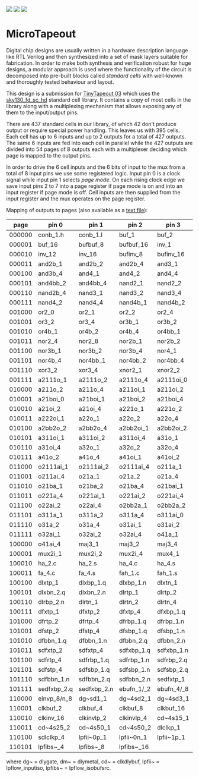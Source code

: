 ![](../../workflows/gds/badge.svg) ![](../../workflows/docs/badge.svg) ![](../../workflows/test/badge.svg)

# MicroTapeout

Digital chip designs are usually written in a hardware description language like RTL Verilog and then synthesized into a
set of mask layers suitable for fabrication. In order to make both synthesis and verification robust for huge designs,
a modular approach is used where the functionality of the circuit is decomposed into pre-built blocks called _standard cells_
with well-known and thoroughly tested behaviour and layout.

This design is a submission for [TinyTapeout 03](https://github.com/TinyTapeout/tinytapeout-03) which uses the 
[sky130\_fd\_sc\_hd](https://antmicro-skywater-pdk-docs.readthedocs.io/en/test-submodules-in-rtd/contents/libraries/sky130_fd_sc_hd/README.html)
standard cell library. It contains a copy of most cells in the library along with a multiplexing mechanism that
allows exposing any of them to the input/output pins.

There are 437 standard cells in our library, of which 42 don't produce output or require special power handling.
This leaves us with 395 cells. Each cell has up to 6 inputs and up to 2 outputs for a total of 427 outputs.
The same 6 inputs are fed into each cell in parallel while the 427 outputs are divided into 54 pages of 8 outputs each
with a multiplexer deciding which page is mapped to the output pins.

In order to drive the 6 cell inputs and the 6 bits of input to the mux from a total of 8 input pins we use some
registered logic. Input pin 0 is a clock signal while input pin 1 selects _page mode_. On each rising clock edge
we save input pins 2 to 7 into a page register if page mode is on and into an input register if page mode is off.
Cell inputs are then supplied from the input register and the mux operates on the page register.

Mapping of outputs to pages (also available as a [text file](src/outputs.txt)):

| page   | pin 0             | pin 1             | pin 2             | pin 3             | pin 4             | pin 5             | pin 6             | pin 7             |
|--------|-------------------|-------------------|-------------------|-------------------|-------------------|-------------------|-------------------|-------------------|
| 000000 | conb\_1.h         | conb\_1.l         | buf\_1            | buf\_2            | buf\_4            | buf\_6            | buf\_8            | buf\_12           |
| 000001 | buf\_16           | bufbuf\_8         | bufbuf\_16        | inv\_1            | inv\_2            | inv\_4            | inv\_6            | inv\_8            |
| 000010 | inv\_12           | inv\_16           | bufinv\_8         | bufinv\_16        | and2\_0           | and2\_1           | and2\_2           | and2\_4           |
| 000011 | and2b\_1          | and2b\_2          | and2b\_4          | and3\_1           | and3\_2           | and3\_4           | and3b\_1          | and3b\_2          |
| 000100 | and3b\_4          | and4\_1           | and4\_2           | and4\_4           | and4b\_1          | and4b\_2          | and4b\_4          | and4bb\_1         |
| 000101 | and4bb\_2         | and4bb\_4         | nand2\_1          | nand2\_2          | nand2\_4          | nand2\_8          | nand2b\_1         | nand2b\_2         |
| 000110 | nand2b\_4         | nand3\_1          | nand3\_2          | nand3\_4          | nand3b\_1         | nand3b\_2         | nand3b\_4         | nand4\_1          |
| 000111 | nand4\_2          | nand4\_4          | nand4b\_1         | nand4b\_2         | nand4b\_4         | nand4bb\_1        | nand4bb\_2        | nand4bb\_4        |
| 001000 | or2\_0            | or2\_1            | or2\_2            | or2\_4            | or2b\_1           | or2b\_2           | or2b\_4           | or3\_1            |
| 001001 | or3\_2            | or3\_4            | or3b\_1           | or3b\_2           | or3b\_4           | or4\_1            | or4\_2            | or4\_4            |
| 001010 | or4b\_1           | or4b\_2           | or4b\_4           | or4bb\_1          | or4bb\_2          | or4bb\_4          | nor2\_1           | nor2\_2           |
| 001011 | nor2\_4           | nor2\_8           | nor2b\_1          | nor2b\_2          | nor2b\_4          | nor3\_1           | nor3\_2           | nor3\_4           |
| 001100 | nor3b\_1          | nor3b\_2          | nor3b\_4          | nor4\_1           | nor4\_2           | nor4\_4           | nor4b\_1          | nor4b\_2          |
| 001101 | nor4b\_4          | nor4bb\_1         | nor4bb\_2         | nor4bb\_4         | xor2\_1           | xor2\_2           | xor2\_4           | xor3\_1           |
| 001110 | xor3\_2           | xor3\_4           | xnor2\_1          | xnor2\_2          | xnor2\_4          | xnor3\_1          | xnor3\_2          | xnor3\_4          |
| 001111 | a2111o\_1         | a2111o\_2         | a2111o\_4         | a2111oi\_0        | a2111oi\_1        | a2111oi\_2        | a2111oi\_4        | a211o\_1          |
| 010000 | a211o\_2          | a211o\_4          | a211oi\_1         | a211oi\_2         | a211oi\_4         | a21bo\_1          | a21bo\_2          | a21bo\_4          |
| 010001 | a21boi\_0         | a21boi\_1         | a21boi\_2         | a21boi\_4         | a21o\_1           | a21o\_2           | a21o\_4           | a21oi\_1          |
| 010010 | a21oi\_2          | a21oi\_4          | a221o\_1          | a221o\_2          | a221o\_4          | a221oi\_1         | a221oi\_2         | a221oi\_4         |
| 010011 | a222oi\_1         | a22o\_1           | a22o\_2           | a22o\_4           | a22oi\_1          | a22oi\_2          | a22oi\_4          | a2bb2o\_1         |
| 010100 | a2bb2o\_2         | a2bb2o\_4         | a2bb2oi\_1        | a2bb2oi\_2        | a2bb2oi\_4        | a311o\_1          | a311o\_2          | a311o\_4          |
| 010101 | a311oi\_1         | a311oi\_2         | a311oi\_4         | a31o\_1           | a31o\_2           | a31o\_4           | a31oi\_1          | a31oi\_2          |
| 010110 | a31oi\_4          | a32o\_1           | a32o\_2           | a32o\_4           | a32oi\_1          | a32oi\_2          | a32oi\_4          | a41o\_1           |
| 010111 | a41o\_2           | a41o\_4           | a41oi\_1          | a41oi\_2          | a41oi\_4          | o2111a\_1         | o2111a\_2         | o2111a\_4         |
| 011000 | o2111ai\_1        | o2111ai\_2        | o2111ai\_4        | o211a\_1          | o211a\_2          | o211a\_4          | o211ai\_1         | o211ai\_2         |
| 011001 | o211ai\_4         | o21a\_1           | o21a\_2           | o21a\_4           | o21ai\_0          | o21ai\_1          | o21ai\_2          | o21ai\_4          |
| 011010 | o21ba\_1          | o21ba\_2          | o21ba\_4          | o21bai\_1         | o21bai\_2         | o21bai\_4         | o221a\_1          | o221a\_2          |
| 011011 | o221a\_4          | o221ai\_1         | o221ai\_2         | o221ai\_4         | o22a\_1           | o22a\_2           | o22a\_4           | o22ai\_1          |
| 011100 | o22ai\_2          | o22ai\_4          | o2bb2a\_1         | o2bb2a\_2         | o2bb2a\_4         | o2bb2ai\_1        | o2bb2ai\_2        | o2bb2ai\_4        |
| 011101 | o311a\_1          | o311a\_2          | o311a\_4          | o311ai\_0         | o311ai\_1         | o311ai\_2         | o311ai\_4         | o31a\_1           |
| 011110 | o31a\_2           | o31a\_4           | o31ai\_1          | o31ai\_2          | o31ai\_4          | o32a\_1           | o32a\_2           | o32a\_4           |
| 011111 | o32ai\_1          | o32ai\_2          | o32ai\_4          | o41a\_1           | o41a\_2           | o41a\_4           | o41ai\_1          | o41ai\_2          |
| 100000 | o41ai\_4          | maj3\_1           | maj3\_2           | maj3\_4           | mux2\_1           | mux2\_2           | mux2\_4           | mux2\_8           |
| 100001 | mux2i\_1          | mux2i\_2          | mux2i\_4          | mux4\_1           | mux4\_2           | mux4\_4           | ha\_1.c           | ha\_1.s           |
| 100010 | ha\_2.c           | ha\_2.s           | ha\_4.c           | ha\_4.s           | fa\_1.c           | fa\_1.s           | fa\_2.c           | fa\_2.s           |
| 100011 | fa\_4.c           | fa\_4.s           | fah\_1.c          | fah\_1.s          | fahcin\_1.c       | fahcin\_1.s       | fahcon\_1.c       | fahcon\_1.s       |
| 100100 | dlxtp\_1          | dlxbp\_1.q        | dlxbp\_1.n        | dlxtn\_1          | dlxtn\_2          | dlxtn\_4          | dlxbn\_1.q        | dlxbn\_1.n        |
| 100101 | dlxbn\_2.q        | dlxbn\_2.n        | dlrtp\_1          | dlrtp\_2          | dlrtp\_4          | dlrbp\_1.q        | dlrbp\_1.n        | dlrbp\_2.q        |
| 100110 | dlrbp\_2.n        | dlrtn\_1          | dlrtn\_2          | dlrtn\_4          | dlrbn\_1.q        | dlrbn\_1.n        | dlrbn\_2.q        | dlrbn\_2.n        |
| 100111 | dfxtp\_1          | dfxtp\_2          | dfxtp\_4          | dfxbp\_1.q        | dfxbp\_1.n        | dfxbp\_2.q        | dfxbp\_2.n        | dfrtp\_1          |
| 101000 | dfrtp\_2          | dfrtp\_4          | dfrbp\_1.q        | dfrbp\_1.n        | dfrbp\_2.q        | dfrbp\_2.n        | dfrtn\_1          | dfstp\_1          |
| 101001 | dfstp\_2          | dfstp\_4          | dfsbp\_1.q        | dfsbp\_1.n        | dfsbp\_2.q        | dfsbp\_2.n        | dfbbp\_1.q        | dfbbp\_1.n        |
| 101010 | dfbbn\_1.q        | dfbbn\_1.n        | dfbbn\_2.q        | dfbbn\_2.n        | edfxtp\_1         | edfxbp\_1.q       | edfxbp\_1.n       | sdfxtp\_1         |
| 101011 | sdfxtp\_2         | sdfxtp\_4         | sdfxbp\_1.q       | sdfxbp\_1.n       | sdfxbp\_2.q       | sdfxbp\_2.n       | sdfrtp\_1         | sdfrtp\_2         |
| 101100 | sdfrtp\_4         | sdfrbp\_1.q       | sdfrbp\_1.n       | sdfrbp\_2.q       | sdfrbp\_2.n       | sdfrtn\_1         | sdfstp\_1         | sdfstp\_2         |
| 101101 | sdfstp\_4         | sdfsbp\_1.q       | sdfsbp\_1.n       | sdfsbp\_2.q       | sdfsbp\_2.n       | sdfbbp\_1.q       | sdfbbp\_1.n       | sdfbbn\_1.q       |
| 101110 | sdfbbn\_1.n       | sdfbbn\_2.q       | sdfbbn\_2.n       | sedfxtp\_1        | sedfxtp\_2        | sedfxtp\_4        | sedfxbp\_1.q      | sedfxbp\_1.n      |
| 101111 | sedfxbp\_2.q      | sedfxbp\_2.n      | ebufn\_1/\_2      | ebufn\_4/\_8      | einvp\_1/n\_0     | einvp\_1/n\_1     | einvp\_2/n\_2     | einvp\_4/n\_4     |
| 110000 | einvp\_8/n\_8     | dg~sd1\_1         | dg~4sd2\_1        | dg~4sd3\_1        | dm~6s2s\_1        | dm~6s4s\_1        | dm~6s6s\_1        | clkbuf\_1         |
| 110001 | clkbuf\_2         | clkbuf\_4         | clkbuf\_8         | clkbuf\_16        | clkinv\_1         | clkinv\_2         | clkinv\_4         | clkinv\_8         |
| 110010 | clkinv\_16        | clkinvlp\_2       | clkinvlp\_4       | cd~4s15\_1        | cd~4s15\_2        | cd~4s18\_1        | cd~4s18\_2        | cd~4s25\_1        |
| 110011 | cd~4s25\_2        | cd~4s50\_1        | cd~4s50\_2        | dlclkp\_1         | dlclkp\_2         | dlclkp\_4         | sdlclkp\_1        | sdlclkp\_2        |
| 110100 | sdlclkp\_4        | lpfii~0p\_1       | lpfii~0n\_1       | lpfii~1p\_1       | lpfii~1n\_1       | lpfii~latch\_1    | lpfibs~\_1        | lpfibs~\_2        |
| 110101 | lpfibs~\_4        | lpfibs~\_8        | lpfibs~\_16       |                   |                   |                   |                   |                   |

where dg~ = dlygate, dm~ = dlymetal, cd~ = clkdlybuf, lpfii~ = lpflow\_inputiso, lpfibs~ = lpflow\_isobufsrc.
